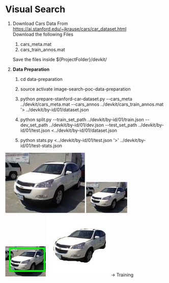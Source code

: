 # Visual Search 


1. Download Cars Data From 
<a>https://ai.stanford.edu/~jkrause/cars/car_dataset.html</a>
    <br> Download the following Files
    1. cars_meta.mat
    2. cars_train_annos.mat
    
    Save the files inside ${ProjectFolder}/devkit/

2. <strong>Data Preparation</strong>
    1. cd data-preparation
    2. source activate image-search-poc-data-preparation
    3. python prepare-stanford-car-dataset.py 
    --cars_meta ../devkit/cars_meta.mat 
    --cars_annos ../devkit/cars_train_annos.mat 
    '> ../devkit/by-id/01/dataset.json
    
    4. python split.py 
    --train_set_path ../devkit/by-id/01/train.json 
    --dev_set_path ../devkit/by-id/01/dev.json 
    --test_set_path ../devkit/by-id/01/test.json 
    <../devkit/by-id/01/dataset.json 
    
    5. python stats.py 
    <../devkit/by-id/01/test.json 
    '>' ../devkit/by-id/01/test-stats.json
    

![Alt text](display/00620_original.jpg?raw=true "Original") ![Alt text](display/00620_thumbnails.jpg?raw=true "Thumbnail") ![Alt text](display/00620_boundingbox.jpg?raw=true "Original") ![Alt text](display/00620_segmentation.jpg?raw=true "Segmentation") ->  Training 
